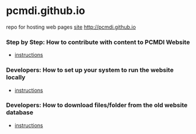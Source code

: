 pcmdi.github.io
===============

repo for hosting web pages
[site](http://pcmdi.github.io) http://pcmdi.github.io

### Step by Step: How to contribute with content to PCMDI Website 
*  [instructions](https://github.com/PCMDI/pcmdi.github.io/wiki/How-to-contribute-with-Content-----Step-by-Step)

### Developers: How to set up your system to run the website locally 
* [instructions](https://github.com/aims-group/intern/wiki/Start)

### Developers: How to download files/folder from the old website database
* [instructions]()
